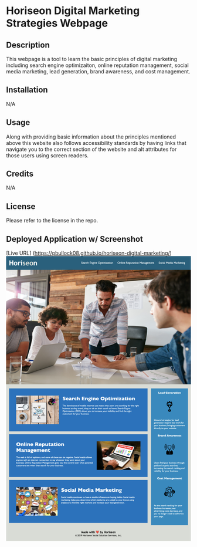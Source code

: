 # Horiseon Digital Marketing Strategies Webpage

## Description

This webpage is a tool to learn the basic principles of digital marketing including search engine optimizaiton, online reputation management, social media marketing, lead generation, brand awareness, and cost management.

## Installation

N/A

## Usage

Along with providing basic information about the principles mentioned above this website also follows accessibility standards by having links that navigate you to the correct section of the website and alt attributes for those users using screen readers. 

## Credits

N/A

## License

Please refer to the license in the repo.

## Deployed Application w/ Screenshot

[Live URL] (https://pbullock08.github.io/horiseon-digital-marketing/)
![image](./assets/images/Horiseon%20Webpage%20Screenshot.png)
